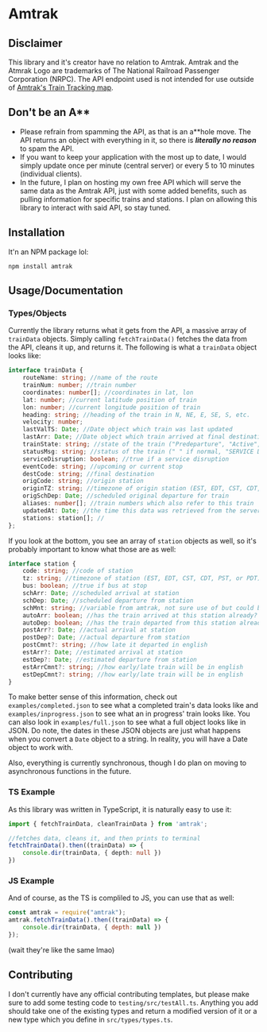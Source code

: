 # Amtrak

## Disclaimer
This library and it's creator have no relation to Amtrak. Amtrak and the Atmrak Logo are trademarks of The National Railroad Passenger Corporation (NRPC). The API endpoint used is not intended for use outside of [Amtrak's Train Tracking map](https://www.amtrak.com/track-your-train.html). 

## Don't be an A\*\*
- Please refrain from spamming the API, as that is an a\*\*hole move. The API returns an object with everything in it, so there is ***literally no reason*** to spam the API. 
- If you want to keep your application with the most up to date, I would simply update once per minute (central server) or every 5 to 10 minutes (individual clients).
- In the future, I plan on hosting my own free API which will serve the same data as the Amtrak API, just with some added benefits, such as pulling information for specific trains and stations. I plan on allowing this library to interact with said API, so stay tuned.

## Installation
It'n an NPM package lol:

`npm install amtrak`

## Usage/Documentation

### Types/Objects
Currently the library returns what it gets from the API, a massive array of `trainData` objects. Simply calling `fetchTrainData()` fetches the data from the API, cleans it up, and returns it. The following is what a `trainData` object looks like:
```ts
interface trainData {
	routeName: string; //name of the route
	trainNum: number; //train number
	coordinates: number[]; //coordinates in lat, lon
	lat: number; //current latitude position of train
	lon: number; //current longitude position of train
	heading: string; //heading of the train in N, NE, E, SE, S, etc.
	velocity: number;
	lastValTS: Date; //Date object which train was last updated
	lastArr: Date; //Date object which train arrived at final destination, null if still uncompleted
	trainState: string; //state of the train ("Predeparture", "Active", or "Completed")
	statusMsg: string; //status of the train (" " if normal, "SERVICE DISRUPTION" if the obvious has happened)
	serviceDisruption: boolean; //true if a service disruption
	eventCode: string; //upcoming or current stop
	destCode: string; //final destination
	origCode: string; //origin station
	originTZ: string; //timezone of origin station (EST, EDT, CST, CDT, PST, or PDT)
	origSchDep: Date; //scheduled original departure for train
	aliases: number[]; //train numbers which also refer to this train
	updatedAt: Date; //the time this data was retrieved from the server
	stations: station[]; //
};
```
If you look at the bottom, you see an array of `station` objects as well, so it's probably important to know what those are as well:
```ts
interface station {
	code: string; //code of station
	tz: string; //timezone of station (EST, EDT, CST, CDT, PST, or PDT)
	bus: boolean; //true if bus at stop
	schArr: Date; //scheduled arrival at station
	schDep: Date; //scheduled departure from station
	schMnt: string; //variable from amtrak, not sure use of but could be related to any maintnence the train will go through at this station
	autoArr: boolean; //has the train arrived at this station already?
	autoDep: boolean; //has the train departed from this station already?
	postArr?: Date; //actual arrival at station
	postDep?: Date; //actual departure from station
	postCmnt?: string; //how late it departed in english
	estArr?: Date; //estimated arrival at station
	estDep?: Date; //estimated departure from station
	estArrCmnt?: string; //how early/late train will be in english
	estDepCmnt?: string; //how early/late train will be in english
}
```
To make better sense of this information, check out `examples/completed.json` to see what a completed train's data looks like and `examples/inprogress.json` to see what an in progress' train looks like. You can also look in `examples/full.json` to see what a full object looks like in JSON. Do note, the dates in these JSON objects are just what happens when you convert a `Date` object to a string. In reality, you will have a Date object to work with.

Also, everything is currently synchronous, though I do plan on moving to asynchronous functions in the future.

### TS Example
As this library was written in TypeScript, it is naturally easy to use it:
```ts
import { fetchTrainData, cleanTrainData } from 'amtrak';

//fetches data, cleans it, and then prints to terminal
fetchTrainData().then((trainData) => {
	console.dir(trainData, { depth: null })
})
```

### JS Example
And of course, as the TS is compliled to JS, you can use that as well:
```js
const amtrak = require("amtrak");
amtrak.fetchTrainData().then((trainData) => {
    console.dir(trainData, { depth: null })
});
```

(wait they're like the same lmao)

## Contributing
I don't currently have any official contributing templates, but please make sure to add some testing code to `testing/src/testAll.ts`. Anything you add should take one of the existing types and return a modified version of it or a new type which you define in `src/types/types.ts`.